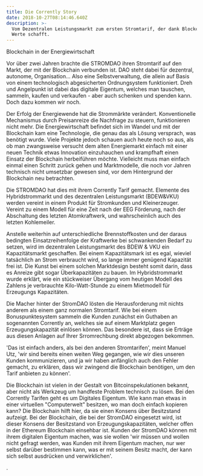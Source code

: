 ```yaml
---
title: Die Corrently Story
date: 2018-10-27T08:14:46.640Z
description: >-
  Vom Dezentralen Leistungsmarkt zum ersten Stromtarif, der dank Blockchain,
  Werte schafft.
---
```

Blockchain in der Energiewirtschaft

Vor über zwei Jahren brachte die STROMDAO ihren Stromtarif auf den Markt, der mit der Blockchain verbunden ist. DAO steht dabei für dezentral, autonome, Organisation... Also eine Selbstverwaltung, die allein auf Basis von einem technologisch abgesicherten Ordnungsystem funktioniert. Dreh und Angelpunkt ist dabei das digitale Eigentum, welches man tauschen, sammeln, kaufen und verkaufen - aber auch schenken und spenden kann. Doch dazu kommen wir noch.

Der Erfolg der Energiewende hat die Strommärkte verändert. Konventionelle Mechanismus durch Preisanreize die Nachfrage zu steuern, funktionieren nicht mehr. Die Energiewirtschaft befindet sich im Wandel und mit der Blockchain kam eine Technologie, die genau das als Lösung versprach, was benötigt wurde. Viele Projekte jedoch schauen auch heute noch so aus, als ob man zwangsweise versucht dem alten Energiemarkt einfach mit einer neuen Technik etwas Innovation einzuhauchen und krampfhaft einen Einsatz der Blockchain herbeiführen möchte. Vielleicht muss man einfach einmal einen Schritt zurück gehen und Marktmodelle, die noch vor Jahren technisch nicht umsetzbar gewesen sind, vor dem Hintergrund der Blockchain neu betrachten.

Die STROMDAO hat dies mit ihrem Corrently Tarif gemacht. Elemente des Hybridstrommarkt und des dezentralen Leistungsmarkt (BDEW&VKU) werden vereint in einem Produkt für Stromkunden und Kleinerzeuger. Vereint zu einem Modell für eine Zeit nach der EEG Förderung, nach der Abschaltung des letzten Atomkraftwerk, und wahrscheinlich auch des letzten Kohlemeiler. 

Anstelle weiterhin auf unterschiedliche Brennstoffkosten und der daraus bedingten Einsatzreihenfolge der Kraftwerke bei schwankenden Bedarf zu setzen, wird im dezentralen Leistungsmarkt des BDEW & VKU ein Kapazitätsmarkt geschaffen. Bei einem Kapazitätsmark ist es egal, wieviel tatsächlich an Strom verbraucht wird, so lange immer genügend Kapazität frei ist.  Die Kunst bei einem solchen Marktdesign besteht somit darin, dass es Anreize gibt sogar Überkapazitäten zu bauen. Im Hybridstrommarkt wurde erklärt, wie ein stückweiser Übergang vom heutigen Modell des Zahlens je verbrauchte Kilo-Watt-Stunde zu einem Mietmodell für Erzeugungs Kapazitäten. 

Die Macher hinter der StromDAO lösten die Herausforderung mit nichts anderem als einem ganz normalen Stromtarif. Wie bei einem Bonuspunktesystem sammeln die Kunden zunächst ein Guthaben an sogenannten Corrently an, welches sie auf einem Marktplatz gegen Erzeugungskapazität einlösen können. Das besondere ist, dass sie Erträge aus diesen Anlagen auf Ihrer Srromrechbung direkt abgezogen bekommen. 

'Das ist einfach anders, als bei den anderen Stromtarifen', meint Manuel Utz, 'wir sind bereits einen weiten Weg gegangen, wie wir dies unseren Kunden kommunizieren, und ja wir haben anfänglich auch den Fehler gemacht, zu erklären, dass wir zwingend die Blockchain benötigen, um den Tarif anbieten zu können'. 

Die Blockchain ist vielen in der Gestalt von Bitcoinspekulationen bekannt, aber nicht als Werkzeug um handfeste Problem technisch zu lösen. Bei den Corrently Tarifen geht es um Digitales Eigentum. Wie kann man etwas in einer virtuellen "Computerwelt" besitzen, wo man doch einfach kopieren kann?  Die Blockchain hilft hier, da sie einen Konsens über Besitzstand aufzeigt. Bei der Blockchain, die bei der StromDAO eingesetzt wird, ist dieser Konsens der Besitzstand von Erzeugungskapazitäten, welcher offen in der Ethereum Blockchain einsehbar ist. Kunden der StromDAO können mit ihrem digitalen Eigentum machen, was sie wollen 'wir müssen und wollen nicht gefragt werden, was Kunden mit ihrem Eigentum machen, nur wer selbst darüber bestimmen kann, was er mit seinem Besitz macht, der kann sich selbst ausdrücken und verwirklichen'. 

.

